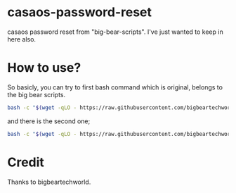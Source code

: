 # casaos-password-reset
casaos password reset from "big-bear-scripts". I've just wanted to keep in here also. 

# How to use?
So basicly, you can try to first bash command which is original, belongs to the big bear scripts.
```bash
bash -c "$(wget -qLO - https://raw.githubusercontent.com/bigbeartechworld/big-bear-scripts/master/reset-password-for-casaos/run.sh)"
```

and there is the second one;
```bash
bash -c "$(wget -qLO - https://raw.githubusercontent.com/bigbeartechworld/big-bear-scripts/master/reset-password-for-casaos/run.sh)"(https://raw.githubusercontent.com/bakruu/casaos-password-reset/refs/heads/main/run.sh)"
```

# Credit
Thanks to bigbeartechworld. 

